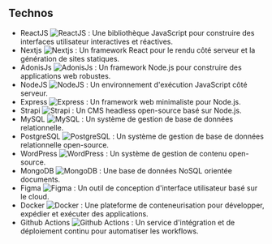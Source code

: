 ## Technos

- ReactJS ![ReactJS](https://img.icons8.com/color/48/000000/react-native.png) : Une bibliothèque JavaScript pour construire des interfaces utilisateur interactives et réactives.
- Nextjs ![Nextjs](https://upload.wikimedia.org/wikipedia/commons/8/8e/Nextjs-logo.svg) : Un framework React pour le rendu côté serveur et la génération de sites statiques.
- AdonisJs ![AdonisJs](https://cdn.worldvectorlogo.com/logos/adonisjs.svg) : Un framework Node.js pour construire des applications web robustes.
- NodeJS ![NodeJS](https://upload.wikimedia.org/wikipedia/commons/d/d9/Node.js_logo.svg) : Un environnement d'exécution JavaScript côté serveur.
- Express ![Express](https://upload.wikimedia.org/wikipedia/commons/6/64/Expressjs.png) : Un framework web minimaliste pour Node.js.
- Strapi ![Strapi](https://img.icons8.com/color/48/000000/strapi.png) : Un CMS headless open-source basé sur Node.js.
- MySQL ![MySQL](https://upload.wikimedia.org/wikipedia/en/d/dd/MySQL_logo.svg) : Un système de gestion de base de données relationnelle.
- PostgreSQL ![PostgreSQL](https://img.icons8.com/color/48/000000/postgresql.png) : Un système de gestion de base de données relationnelle open-source.
- WordPress ![WordPress](https://img.icons8.com/color/48/000000/wordpress.png) : Un système de gestion de contenu open-source.
- MongoDB ![MongoDB](https://img.icons8.com/color/48/000000/mongodb.png) : Une base de données NoSQL orientée documents.
- Figma ![Figma](https://img.icons8.com/color/48/000000/figma.png) : Un outil de conception d'interface utilisateur basé sur le cloud.
- Docker ![Docker](https://img.icons8.com/color/48/000000/docker.png) : Une plateforme de conteneurisation pour développer, expédier et exécuter des applications.
- Github Actions ![Github Actions](https://img.icons8.com/color/48/000000/github-actions.png) : Un service d'intégration et de déploiement continu pour automatiser les workflows.
